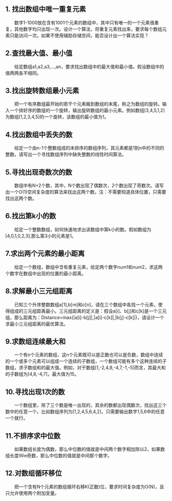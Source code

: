 ## 1. 找出数组中唯一重复元素

&emsp;&emsp;数字1-1000放在含有1001个元素的数组中，其中只有唯一的一个元素值重复，其他数字均只出现一次。设计一个算法，将重复元素找出来，要求每个数组元素只能访问一次。如果不使用辅助存储空间，能否设计出一个算法实现？

## 2.查找最大值、最小值

&emsp;&emsp;给定数组a1,a2,a3,...,an，要求找出数组中的最大值和最小值。假设数组中的值两两各不相同。

## 3.找出旋转数组最小元素

&emsp;&emsp;把一个有序数组最开始的若干个元素搬到数组的末尾，称之为数组的旋转。输入一个排好序的数组的一个旋转，输出旋转数组的最小元素。例如数组[3,4,5,1,2]为数组[1,2,3,4,5]的一个旋转，该数组的最小值为1。

## 4.找出数组中丢失的数

&emsp;&emsp;给定一个由n-1个整数组成的未排序的数组序列，其元素都是1到n中的不同的整数。请写出一个寻找数组序列中缺失整数的线性时间算法。

## 5.寻找出现奇数次的数

&emsp;&emsp;数组中有N+2个数，其中，N个数出现了偶数次，2个数出现了奇数次。请写出一个O(1)空间复杂度的算法来找出这两个数。注：不需要知道具体位置，只需要找出这两个数。

## 6.找出第k小的数

&emsp;&emsp;给定一个整数数组，如何快速地求出该数组中第k小的数。假如数组为[4,0,1,0,2,3],那么第3小的元素是1。

## 7.求出两个元素的最小距离

&emsp;&emsp;给定一个数组，数组中含有重复元素，给定两个数字num1和num2，求这两个数字在数组中出现的位置的最小距离。

## 8.求解最小三元组距离

&emsp;&emsp;已知三个升序整数数组a[1],b[m]和c[n]，请在三个数组中各找一个元素，使得组成的三元组距离最小。三元组距离的定义是：假设a[i]、b[j]和c[k]是一个三元组，那么距离为：Distance=max(|a[i]-b[j]|,|a[i]-c[k]|,|b[j]-c[k]|)，请设计一个求最小三元组距离的最优算法。

## 9.求数组连续最大和

&emsp;&emsp;一个有n个元素的数组，这n个元素既可以是正数也可以是负数，数组中连续的一个或多个元素可以组成一个连续的子数组，一个数组可能有多个这种连续的子数组，求子数组和的最大值。例如，对于数组[1,-2,4,8,-4,7,-1,-5]而言，其最大和的子数组为[4,8,-4,7]，最大值为15。

## 10.寻找出现1次的数

&emsp;&emsp;一个数组里，除了三个数是唯一出现的，其余的数都出现偶数次，找出这三个数中的任意一个。比如数组序列为[1,2,4,5,6,4,2]，只需要输出数字1,5,6中的任意一个就行。

## 11.不排序求中位数

&emsp;&emsp;如果数组长度为偶数，那么中位数的值就是中间两个数字相加除以2，如果数组长度Wie奇数，那么中位数的值就是中间那个数字。

## 12.对数组循环移位

&emsp;&emsp;把一个含有N个元素的数组循环右移K(正数)位，要求时间复杂度为O(N)，且只允许使用两个附加变量。